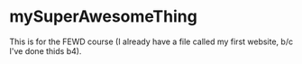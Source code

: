 # mySuperAwesomeThing
This is for the FEWD course (I already have a file called my first website, b/c I've done thids b4).
